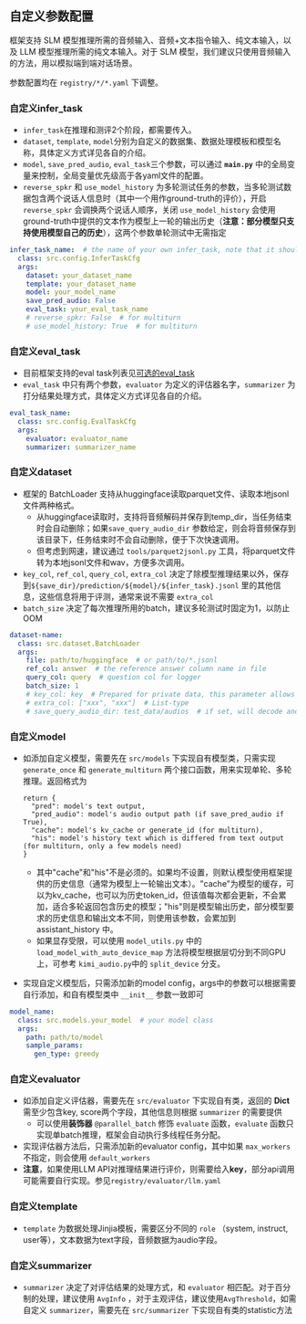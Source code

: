 ## 自定义参数配置
框架支持 SLM 模型推理所需的音频输入、音频+文本指令输入、纯文本输入，以及 LLM 模型推理所需的纯文本输入。对于 SLM 模型，我们建议只使用音频输入的方法，用以模拟端到端对话场景。

参数配置均在 ```registry/*/*.yaml``` 下调整。

### 自定义infer_task

* ```infer_task```在推理和测评2个阶段，都需要传入。
* ```dataset```, ```template```, ```model```分别为自定义的数据集、数据处理模板和模型名称，具体定义方式详见各自的介绍。
* ```model```, ```save_pred_audio```, ```eval_task```三个参数，可以通过 **```main.py```** 中的全局变量来控制，全局变量优先级高于各yaml文件的配置。
* ```reverse_spkr``` 和 ```use_model_history``` 为多轮测试任务的参数，当多轮测试数据包含两个说话人信息时（其中一个用作ground-truth的评价），开启 ```reverse_spkr``` 会调换两个说话人顺序，关闭 ```use_model_history``` 会使用ground-truth中提供的文本作为模型上一轮的输出历史（**注意：部分模型只支持使用模型自己的历史**），这两个参数单轮测试中无需指定

```yaml
infer_task_name:  # the name of your own infer_task, note that it should be unique
  class: src.config.InferTaskCfg
  args:
    dataset: your_dataset_name
    template: your_dataset_name
    model: your_model_name
    save_pred_audio: False
    eval_task: your_eval_task_name
    # reverse_spkr: False  # for multiturn
    # use_model_history: True  # for multiturn
```

### 自定义eval_task

* 目前框架支持的eval task列表见[可选的eval_task](../README.md#可选的eval_task)
* ```eval_task``` 中只有两个参数，```evaluator``` 为定义的评估器名字，```summarizer``` 为打分结果处理方式，具体定义方式详见各自的介绍。

```yaml
eval_task_name: 
  class: src.config.EvalTaskCfg
  args:
    evaluator: evaluator_name
    summarizer: summarizer_name
```

### 自定义dataset

* 框架的 BatchLoader 支持从huggingface读取parquet文件、读取本地jsonl文件两种格式。
  * 从huggingface读取时，支持将音频解码并保存到temp_dir，当任务结束时会自动删除；如果```save_query_audio_dir``` 参数给定，则会将音频保存到该目录下，任务结束时不会自动删除，便于下次快速调用。
  * 但考虑到网速，建议通过 ```tools/parquet2jsonl.py``` 工具，将parquet文件转为本地jsonl文件和wav，方便多次调用。
* ```key_col```, ```ref_col```, ```query_col```, ```extra_col``` 决定了除模型推理结果以外，保存到```${save_dir}/prediction/${model}/${infer_task}.jsonl``` 里的其他信息，这些信息将用于评测，通常来说不需要 ```extra_col```
* ```batch_size``` 决定了每次推理所用的batch，建议多轮测试时固定为1，以防止OOM

```yaml
dataset-name:
  class: src.dataset.BatchLoader
  args:
    file: path/to/huggingface  # or path/to/*.jsonl
    ref_col: answer  # the reference answer column name in file
    query_col: query  # question col for logger
    batch_size: 1
    # key_col: key  # Prepared for private data, this parameter allows you to set the key_col. The default is "key".
    # extra_col: ["xxx", "xxx"]  # List-type
    # save_query_audio_dir: test_data/audios  # if set, will decode and save test wav when generating from huggingface. This setting is not required for JSONL data.
```

### 自定义model

* 如添加自定义模型，需要先在 ```src/models``` 下实现自有模型类，只需实现 ```generate_once``` 和 ```generate_multiturn``` 两个接口函数，用来实现单轮、多轮推理。返回格式为
  ```text
  return {
    "pred": model's text output,
    "pred_audio": model's audio output path (if save_pred_audio if True),
    "cache": model's kv_cache or generate_id (for multiturn),
    "his": model's history text which is differed from text output (for multiturn, only a few models need)
  }
  ```
  * 其中"cache"和"his"不是必须的。如果均不设置，则默认模型使用框架提供的历史信息（通常为模型上一轮输出文本）。"cache"为模型的缓存，可以为kv_cache，也可以为历史token_id，但该值每次都会更新，不会累加，适合多轮返回包含历史的模型；"his"则是模型输出历史，部分模型要求的历史信息和输出文本不同，则使用该参数，会累加到 assistant_history 中。
  * 如果显存受限，可以使用 ```model_utils.py``` 中的 ```load_model_with_auto_device_map``` 方法将模型根据层切分到不同GPU上，可参考 ```kimi_audio.py```中的 ```split_device``` 分支。

* 实现自定义模型后，只需添加新的model config，args中的参数可以根据需要自行添加，和自有模型类中 ```__init__``` 参数一致即可

```yaml
model_name:
  class: src.models.your_model  # your model class
  args:
    path: path/to/model
    sample_params:
      gen_type: greedy
```

### 自定义evaluator

* 如添加自定义评估器，需要先在 ```src/evaluator``` 下实现自有类，返回的 **Dict** 需至少包含key, score两个字段，其他信息则根据 ```summarizer``` 的需要提供
  * 可以使用**装饰器** ```@parallel_batch``` 修饰 ```evaluate``` 函数，```evaluate``` 函数只实现单batch推理，框架会自动执行多线程任务分配。
* 实现评估器方法后，只需添加新的evaluator config，其中如果 ```max_workers``` 不指定，则会使用 ```default_workers```
* **注意**，如果使用LLM API对推理结果进行评价，则需要给入**key**，部分api调用可能需要自行实现。参见```registry/evaluator/llm.yaml```


### 自定义template

* ```template``` 为数据处理Jinjia模板，需要区分不同的 ```role``` （system, instruct, user等），文本数据为text字段，音频数据为audio字段。

### 自定义summarizer

* ```summarizer``` 决定了对评估结果的处理方式，和 ```evaluator``` 相匹配。对于百分制的处理，建议使用 ```AvgInfo``` ，对于主观评估，建议使用```AvgThreshold```，如需自定义 ```summarizer```，需要先在 ```src/summarizer``` 下实现自有类的statistic方法